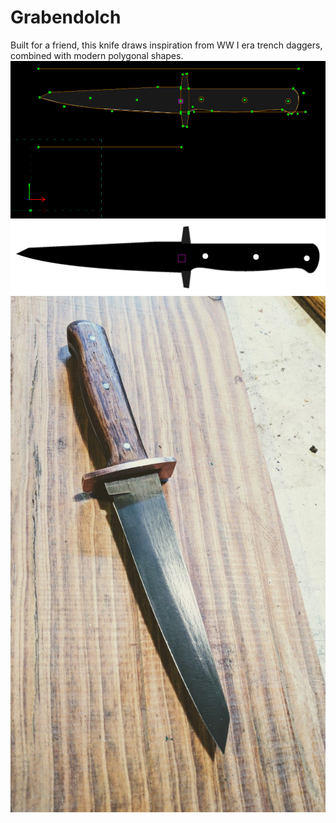 # Grabendolch
Built for a friend, this knife draws inspiration from WW I era trench daggers, combined with modern polygonal shapes.
![](grabendolch.png)
![](grabendolch.svg)
![preview](gallery_1.jpg)

